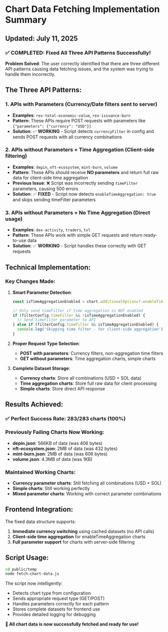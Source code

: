 # Chart Data Fetching Implementation Summary

## Updated: July 11, 2025

### ✅ COMPLETED: Fixed All Three API Patterns Successfully!

**Problem Solved**: The user correctly identified that there are three different API patterns causing data fetching issues, and the system was trying to handle them incorrectly.

## The Three API Patterns:

### 1. **APIs with Parameters** (Currency/Date filters sent to server)
- **Examples**: `rev-total-economic-value`, `rev-issuance-burn`
- **Pattern**: These APIs require POST requests with parameters like `{"parameters": {"currency": "USD"}}`
- **Solution**: ✅ **WORKING** - Script detects `currencyFilter` in config and sends POST requests with all currency combinations

### 2. **APIs without Parameters + Time Aggregation** (Client-side filtering)
- **Examples**: `depin`, `nft-ecosystem`, `mint-burn`, `volume`
- **Pattern**: These APIs should receive **NO parameters** and return full raw data for client-side time aggregation
- **Previous Issue**: ❌ Script was incorrectly sending `timeFilter` parameters, causing 500 errors
- **Solution**: ✅ **FIXED** - Script now detects `enableTimeAggregation: true` and skips sending timeFilter parameters

### 3. **APIs without Parameters + No Time Aggregation** (Direct usage)
- **Examples**: `dex-activity`, `traders`, `tvl`
- **Pattern**: These APIs work with simple GET requests and return ready-to-use data
- **Solution**: ✅ **WORKING** - Script handles these correctly with GET requests

## Technical Implementation:

### Key Changes Made:

1. **Smart Parameter Detection**:
   ```javascript
   const isTimeAggregationEnabled = chart.additionalOptions?.enableTimeAggregation;
   
   // Only send timeFilter if time aggregation is NOT enabled
   if (filterConfig.timeFilter && !isTimeAggregationEnabled) {
     // Send timeFilter parameter to API
   } else if (filterConfig.timeFilter && isTimeAggregationEnabled) {
     console.log('Skipping time filter - for client-side aggregation');
   }
   ```

2. **Proper Request Type Selection**:
   - **POST with parameters**: Currency filters, non-aggregation time filters
   - **GET without parameters**: Time aggregation charts, simple charts

3. **Complete Dataset Storage**:
   - **Currency charts**: Store all combinations (USD + SOL data)
   - **Time aggregation charts**: Store full raw data for client processing
   - **Simple charts**: Store direct API response

## Results Achieved:

### ✅ **Perfect Success Rate**: 283/283 charts (100%)

### Previously Failing Charts Now Working:
- **depin.json**: 566KB of data (was 406 bytes)
- **nft-ecosystem.json**: 2MB of data (was 432 bytes)
- **mint-burn.json**: 2MB of data (was 606 bytes)  
- **volume.json**: 4.3MB of data (was 1KB)

### Maintained Working Charts:
- **Currency parameter charts**: Still fetching all combinations (USD + SOL)
- **Simple charts**: Still working perfectly
- **Mixed parameter charts**: Working with correct parameter combinations

## Frontend Integration:

The fixed data structure supports:
1. **Immediate currency switching** using cached datasets (no API calls)
2. **Client-side time aggregation** for enableTimeAggregation charts
3. **Full parameter support** for charts with server-side filtering

## Script Usage:

```bash
cd public/temp
node fetch-chart-data.js
```

The script now intelligently:
- Detects chart type from configuration
- Sends appropriate request type (GET/POST)
- Handles parameters correctly for each pattern
- Stores complete datasets for frontend use
- Provides detailed logging for debugging

**🎉 All chart data is now successfully fetched and ready for use!** 